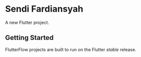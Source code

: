 # Sendi Fardiansyah

A new Flutter project.

## Getting Started

FlutterFlow projects are built to run on the Flutter _stable_ release.
